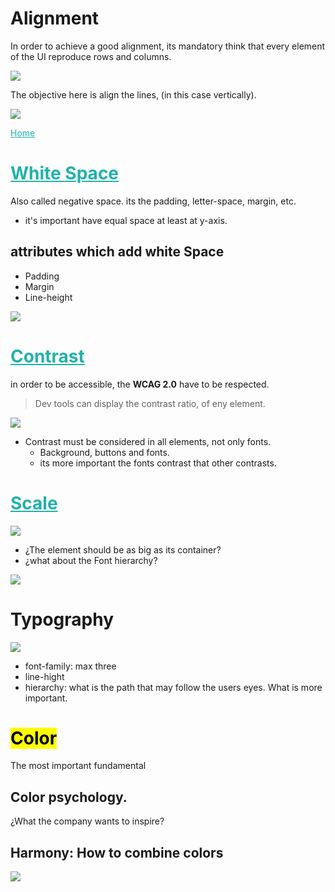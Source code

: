 <style>
  a{
    color: lightseagreen;
  }
</style>


# Alignment
In order to achieve a good alignment, its mandatory think that every element of the UI reproduce rows and columns.

![](https://i.postimg.cc/vZqYTjjd/Screenshot-from-2022-04-20-08-50-13.png)

The objective here is align the lines, (in this case vertically).

![](https://i.postimg.cc/KzRRmT5x/Screenshot-from-2022-04-20-08-52-14.png)

[Home](Fundamentals.md)

# [White Space](src/whiteSpace.css)
Also called negative space. its the padding, letter-space, margin, etc.

* it's important have equal space at least at y-axis.

## attributes which add white Space
* Padding
* Margin
* Line-height 

![](https://i.postimg.cc/Pr3NJLZF/Screenshot-from-2022-04-20-09-32-48.png)

# [Contrast](/src/contrast.html)

in order to be accessible, the **WCAG 2.0** have to be respected.
> Dev tools can display the contrast ratio, of eny element.

![](https://i.postimg.cc/MZQXyXYr/Screenshot-from-2022-04-20-10-07-04.png)

* Contrast must be considered in all elements, not only fonts.
  * Background, buttons and fonts.
  * its more important the fonts contrast that other contrasts.

# [Scale](/src/scale.html)

![](https://i.postimg.cc/X7CbHD1V/Screenshot-from-2022-04-20-10-37-22.png)

* ¿The element should be as big as its container?
* ¿what about the Font hierarchy?

![](https://i.postimg.cc/BvcZhw68/Screenshot-from-2022-04-20-10-35-20.png)

# Typography

![](https://i.postimg.cc/85w9RmZ6/Screenshot-from-2022-04-26-08-37-24.png)

* font-family: max three
* line-hight
* hierarchy: what is the path that may follow the users eyes. What is more important.

# <mark>Color</mark>
The most important fundamental

## Color psychology.
¿What the company wants to inspire?

## Harmony: How to combine colors
![](https://i.postimg.cc/SRG8VqRZ/Screenshot-from-2022-04-26-09-13-13.png)

